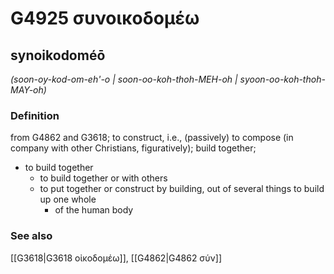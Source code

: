 # G4925 συνοικοδομέω

## synoikodoméō

_(soon-oy-kod-om-eh'-o | soon-oo-koh-thoh-MEH-oh | syoon-oo-koh-thoh-MAY-oh)_

### Definition

from G4862 and G3618; to construct, i.e., (passively) to compose (in company with other Christians, figuratively); build together; 

- to build together
  - to build together or with others
  - to put together or construct by building, out of several things to build up one whole
    - of the human body

### See also

[[G3618|G3618 οἰκοδομέω]], [[G4862|G4862 σύν]]

